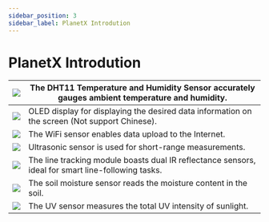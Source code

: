 ```yaml
---
sidebar_position: 3
sidebar_label: PlanetX Introdution
---
```


# PlanetX Introdution

| ![](https://wiki-media-ef.oss-cn-hongkong.aliyuncs.com/docs/microbit/building-blocks/microbit-space-science-kit/images/microbit-space-science-kit-planetx01.png) | The DHT11 Temperature and Humidity Sensor accurately gauges ambient temperature and humidity. |
| ------------------------------------------------------------ | ------------------------------------------------------------ |
| ![](https://wiki-media-ef.oss-cn-hongkong.aliyuncs.com/docs/microbit/building-blocks/microbit-space-science-kit/images/microbit-space-science-kit-planetx02.png) | OLED display for displaying the desired data information on the screen (Not support Chinese). |
| ![](https://wiki-media-ef.oss-cn-hongkong.aliyuncs.com/docs/microbit/building-blocks/microbit-space-science-kit/images/microbit-space-science-kit-planetx03.png) | The WiFi sensor enables data upload to the Internet.         |
| ![](https://wiki-media-ef.oss-cn-hongkong.aliyuncs.com/docs/microbit/building-blocks/microbit-space-science-kit/images/microbit-space-science-kit-planetx04.png) | Ultrasonic sensor is used for short-range measurements.      |
| ![](https://wiki-media-ef.oss-cn-hongkong.aliyuncs.com/docs/microbit/building-blocks/microbit-space-science-kit/images/microbit-space-science-kit-planetx05.png) | The line tracking module boasts dual IR reflectance sensors, ideal for smart line-following tasks. |
| ![](https://wiki-media-ef.oss-cn-hongkong.aliyuncs.com/docs/microbit/building-blocks/microbit-space-science-kit/images/microbit-space-science-kit-planetx06.png) | The soil moisture sensor reads the moisture content in the soil. |
| ![](https://wiki-media-ef.oss-cn-hongkong.aliyuncs.com/docs/microbit/building-blocks/microbit-space-science-kit/images/microbit-space-science-kit-planetx07.png) | The UV sensor measures the total UV intensity of sunlight.   |
